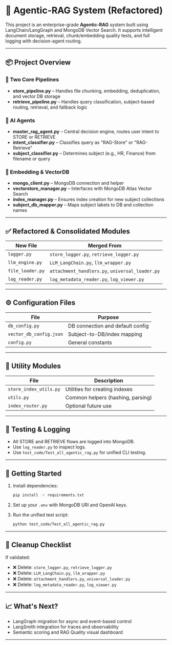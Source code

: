 
# 🧠 Agentic-RAG System (Refactored)

This project is an enterprise-grade **Agentic-RAG** system built using LangChain/LangGraph and MongoDB Vector Search. It supports intelligent document storage, retrieval, chunk/embedding quality tests, and full logging with decision-agent routing.

---

## 📦 Project Overview

### 🔁 Two Core Pipelines
- **store_pipeline.py** – Handles file chunking, embedding, deduplication, and vector DB storage
- **retrieve_pipeline.py** – Handles query classification, subject-based routing, retrieval, and fallback logic

### 🤖 AI Agents
- **master_rag_agent.py** – Central decision engine, routes user intent to STORE or RETRIEVE
- **intent_classifier.py** – Classifies query as "RAG-Store" or "RAG-Retrieve"
- **subject_classifier.py** – Determines subject (e.g., HR, Finance) from filename or query

### 🧠 Embedding & VectorDB
- **mongo_client.py** – MongoDB connection and helper
- **vectorstore_manager.py** – Interfaces with MongoDB Atlas Vector Search
- **index_manager.py** – Ensures index creation for new subject collections
- **subject_db_mapper.py** – Maps subject labels to DB and collection names

---

## ✅ Refactored & Consolidated Modules

| New File         | Merged From                                       |
|------------------|----------------------------------------------------|
| `logger.py`      | `store_logger.py`, `retrieve_logger.py`           |
| `llm_engine.py`  | `LLM_LangChain.py`, `llm_wrapper.py`               |
| `file_loader.py` | `attachment_handlers.py`, `universal_loader.py`   |
| `log_reader.py`  | `log_metadata_reader.py`, `log_viewer.py`         |

---

## ⚙️ Configuration Files

| File                    | Purpose                          |
|-------------------------|----------------------------------|
| `db_config.py`          | DB connection and default config |
| `vector_db_config.json` | Subject-to-DB/index mapping      |
| `config.py`             | General constants                |

---

## 📂 Utility Modules

| File                 | Description                        |
|----------------------|------------------------------------|
| `store_index_utils.py` | Utilities for creating indexes   |
| `utils.py`             | Common helpers (hashing, parsing)|
| `index_router.py`      | Optional future use              |

---

## 🧪 Testing & Logging

- All STORE and RETRIEVE flows are logged into MongoDB.
- Use `log_reader.py` to inspect logs.
- Use `test_code/Test_all_agentic_rag.py` for unified CLI testing.

---

## 🚀 Getting Started

1. Install dependencies:
   ```bash
   pip install -r requirements.txt
   ```

2. Set up your `.env` with MongoDB URI and OpenAI keys.

3. Run the unified test script:
   ```bash
   python test_code/Test_all_agentic_rag.py
   ```

---

## 🧼 Cleanup Checklist

If validated:
- ❌ Delete: `store_logger.py`, `retrieve_logger.py`
- ❌ Delete: `LLM_LangChain.py`, `llm_wrapper.py`
- ❌ Delete: `attachment_handlers.py`, `universal_loader.py`
- ❌ Delete: `log_metadata_reader.py`, `log_viewer.py`

---

## 📈 What's Next?

- LangGraph migration for async and event-based control
- LangSmith integration for traces and observability
- Semantic scoring and RAG Quality visual dashboard

---

